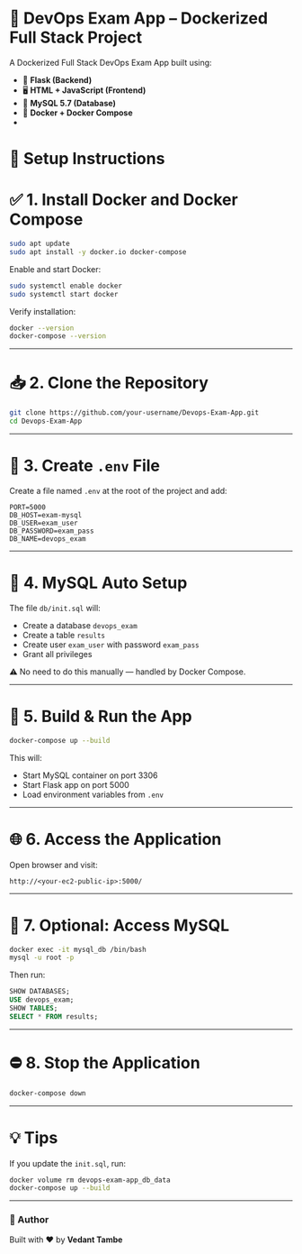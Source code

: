 # 📘 DevOps Exam App – Dockerized Full Stack Project

A Dockerized Full Stack DevOps Exam App built using:

- 🐍 **Flask (Backend)**
- 🖥 **HTML + JavaScript (Frontend)**
- 🐬 **MySQL 5.7 (Database)**
- 🐳 **Docker + Docker Compose**
- 

# 🚀 Setup Instructions

# ✅ 1. Install Docker and Docker Compose

```bash
sudo apt update
sudo apt install -y docker.io docker-compose
````

Enable and start Docker:

```bash
sudo systemctl enable docker
sudo systemctl start docker
```

Verify installation:

```bash
docker --version
docker-compose --version
```

---

# 📥 2. Clone the Repository

```bash
git clone https://github.com/your-username/Devops-Exam-App.git
cd Devops-Exam-App
```

---

# 🔐 3. Create `.env` File

Create a file named `.env` at the root of the project and add:

```env
PORT=5000
DB_HOST=exam-mysql
DB_USER=exam_user
DB_PASSWORD=exam_pass
DB_NAME=devops_exam
```

---

# 🐬 4. MySQL Auto Setup

The file `db/init.sql` will:

* Create a database `devops_exam`
* Create a table `results`
* Create user `exam_user` with password `exam_pass`
* Grant all privileges

⚠️ No need to do this manually — handled by Docker Compose.

---

# 🐳 5. Build & Run the App

```bash
docker-compose up --build
```

This will:

* Start MySQL container on port 3306
* Start Flask app on port 5000
* Load environment variables from `.env`

---

# 🌐 6. Access the Application

Open browser and visit:

```
http://<your-ec2-public-ip>:5000/
```

---

# 🧪 7. Optional: Access MySQL

```bash
docker exec -it mysql_db /bin/bash
mysql -u root -p
```

Then run:

```sql
SHOW DATABASES;
USE devops_exam;
SHOW TABLES;
SELECT * FROM results;
```

---

# ⛔ 8. Stop the Application

```bash
docker-compose down
```

---

# 💡 Tips

If you update the `init.sql`, run:

```bash
docker volume rm devops-exam-app_db_data
docker-compose up --build
```

---

### 🙌 Author

Built with ❤️ by **Vedant Tambe**


